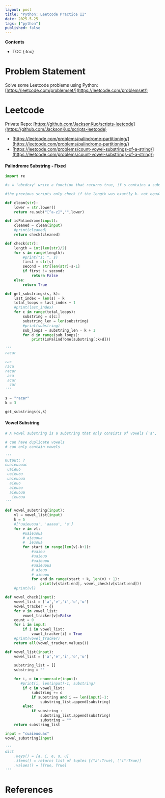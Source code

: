 ```yaml
---
layout: post
title: "Python: Leetcode Practice II"
date: 2025-5-25
tags: ["python"]
published: false
---
```


**Contents**
* TOC
{:toc}

# Problem Statement
Solve some Leetcode problems using Python: [https://leetcode.com/problemset/](https://leetcode.com/problemset/)

# Leetcode
Private Repo: [https://github.com/JacksonKuo/scripts-leetcode](https://github.com/JacksonKuo/scripts-leetcode)

* [https://leetcode.com/problems/palindrome-partitioning/](https://leetcode.com/problems/palindrome-partitioning/)
* [https://leetcode.com/problems/count-vowel-substrings-of-a-string/](https://leetcode.com/problems/count-vowel-substrings-of-a-string/)

#### Palindrome Substring - Fixed
```python
import re

#s = 'abcdcxy' write a function that returns true, if s contains a substring that is a palindrome of length equal to or greater than k

#the previous scripts only check if the length was exactly k. not equal to or greater

def clean(str):
    lower = str.lower()
    return re.sub("[^a-z]","",lower)

def isPalindrome(input):
    cleaned = clean(input)
    #print(cleaned)
    return check(cleaned)

def check(str):
    length = int(len(str)/2)
    for s in range(length):
        #print("s: ", s)
        first = str[s]
        second = str[len(str)-s-1]
        if first != second:
            return False
    else:
        return True

def get_substrings(s, k):
    last_index = len(s) - k
    total_loops = last_index + 1
    #print(last_index)
    for c in range(total_loops):
        substring = s[c:]
        substring_len = len(substring)
        #print(substring)
        sub_loops = substring_len - k + 1
        for d in range(sub_loops):
            print(isPalindrome(substring[:k+d]))

'''
racar

rac
raca
racar
 aca
 acar
  car
'''

s = "racar"
k = 3

get_substrings(s,k)
```

#### Vowel Substring
```python
# A vowel substring is a substring that only consists of vowels ('a', 'e', 'i', 'o', and 'u') and has all five vowels present in it.

# can have duplicate vowels
# can only contain vowels

'''
Output: 7
cuaieuouac
 uaieuo
 uaieuou
 uaieuoua
  aieuo
  aieuou
  aieuoua
   ieuoua
'''

def vowel_substring(input):
    vl = vowel_list(input)
    k = 5
    #['uaieuoua', 'aaaaa', 'e']
    for v in vl:
        #uaieuoua
        # aieuoua
        #  ieuoua
        for start in range(len(v)-k+1):
            #uaieu
            #uaieuo
            #uaieuou
            #uaieuoua
            # aieuo
            # aieuou
            for end in range(start + k, len(v) + 1):
                print(v[start:end], vowel_check(v[start:end]))
    #print(vl)

def vowel_check(input):
    vowel_list = ['a','e','i','o','u']
    vowel_tracker = {}
    for v in vowel_list:
        vowel_tracker[v]=False
    count = 0
    for i in input:
        if i in vowel_list:
            vowel_tracker[i] = True
    #print(vowel_tracker)
    return all(vowel_tracker.values())

def vowel_list(input):
    vowel_list = ['a','e','i','o','u']

    substring_list = []
    substring = ""

    for i, c in enumerate(input):
       #print(i, len(input)-1, substring)
        if c in vowel_list:
            substring += c
            if substring and i == len(input)-1:
                substring_list.append(substring)
        else:
            if substring :
                substring_list.append(substring)
                substring = ""
    return substring_list

input = "cuaieuouac"
vowel_substring(input)

'''
dict 
    .keys() = [a, i, e, o, u]
    .items() = returns list of tuples [("a":True), ("i":True)]
    .values() = [True, True]
'''
```


# References

[^1]: [https://docs.python-guide.org/writing/tests/](https://docs.python-guide.org/writing/tests/)
